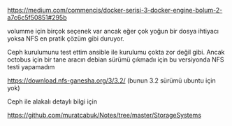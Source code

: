 https://medium.com/commencis/docker-serisi-3-docker-engine-bolum-2-a7c6c5f50851#295b


volumme için birçok seçenek var ancak eğer çok yoğun bir dosya ihtiyacı yoksa NFS en pratik çözüm gibi duruyor.

Ceph kurulumunu test ettim ansible ile kurulumu çokta zor değil gibi. Ancak octobus için bir tane aracın debian sürümü çıkmadıı için bu versiyonda NFS testi yapamadım

https://download.nfs-ganesha.org/3/3.2/ (bunun 3.2 sürümü ubuntu için yok)


Ceph ile alakalı detaylı bilgi için

https://github.com/muratcabuk/Notes/tree/master/StorageSystems






